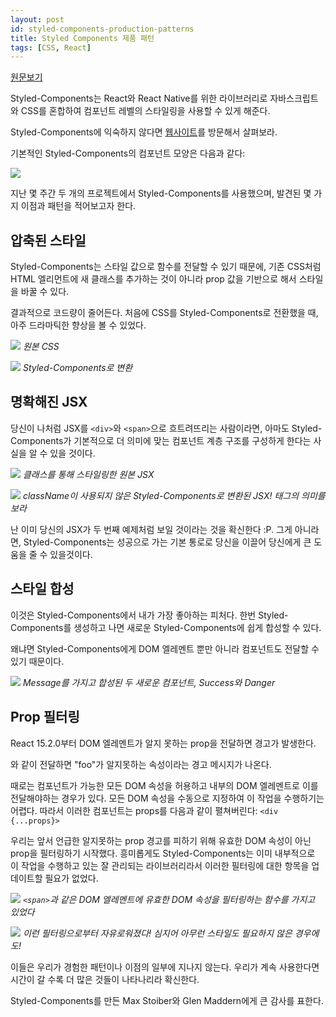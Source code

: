 ```yaml
---
layout: post
id: styled-components-production-patterns
title: Styled Components 제품 패턴
tags: [CSS, React]
---
```

[원문보기](https://medium.com/@jamiedixon/styled-components-production-patterns-c22e24b1d896#.972759r99)

Styled-Components는 React와 React Native를 위한 라이브러리로 자바스크립트와 CSS를 혼합하여 컴포넌트 레벨의 스타일링을 사용할 수 있게 해준다.

Styled-Components에 익숙하지 않다면 [웹사이트](https://styled-components.com/)를 방문해서 살펴보라.

기본적인 Styled-Components의 컴포넌트 모양은 다음과 같다:

![](https://cdn-images-1.medium.com/max/800/1*DIFji4ZmJa4_H3EpbG2XAw.png)

지난 몇 주간 두 개의 프로젝트에서 Styled-Components를 사용했으며, 발견된 몇 가지 이점과 패턴을 적어보고자 한다.

## 압축된 스타일

Styled-Components는 스타일 값으로 함수를 전달할 수 있기 때문에, 기존 CSS처럼 HTML 엘리먼트에 새 클래스를 추가하는 것이 아니라 prop 값을 기반으로 해서 스타일을 바꿀 수 있다.

결과적으로 코드량이 줄어든다. 처음에 CSS를 Styled-Components로 전환했을 때, 아주 드라마틱한 향상을 볼 수 있었다.

![](https://cdn-images-1.medium.com/max/800/1*NCEuP2Xo2j5VwlK8JRYoUQ.png)
*원본 CSS*

![](https://cdn-images-1.medium.com/max/800/1*G2GsxjVgtRnYwK31OGUSQA.png)
*Styled-Components로 변환*

## 명확해진 JSX

당신이 나처럼 JSX를 `<div>`와 `<span>`으로 흐트려뜨리는 사람이라면, 아마도 Styled-Components가 기본적으로 더 의미에 맞는 컴포넌트 계층 구조를 구성하게 한다는 사실을 알 수 있을 것이다.

![](https://cdn-images-1.medium.com/max/800/1*Y1FPLYaimV5SACmtWlfylw.png)
*클래스를 통해 스타일링한 원본 JSX*

![](https://cdn-images-1.medium.com/max/800/1*qecnFfwQ3a3PGk85L4_CDA.png)
*className이 사용되지 않은 Styled-Components로 변환된 JSX! 태그의 의미를 보라*

난 이미 당신의 JSX가 두 번째 예제처럼 보일 것이라는 것을 확신한다 :P. 그게 아니라면, Styled-Components는 성공으로 가는 기본 통로로 당신을 이끌어 당신에게 큰 도움을 줄 수 있을것이다.

## 스타일 합성

이것은 Styled-Components에서 내가 가장 좋아하는 피처다. 한번 Styled-Components를 생성하고 나면 새로운 Styled-Components에 쉽게 합성할 수 있다.

왜냐면 Styled-Components에게 DOM 엘레멘트 뿐만 아니라 컴포넌트도 전달할 수 있기 때문이다.

![](https://cdn-images-1.medium.com/max/800/1*qi1X679F99NqLW02he-Xig.png)
*Message를 가지고 합성된 두 새로운 컴포넌트, Success와 Danger*

## Prop 필터링

React 15.2.0부터 DOM 엘레멘트가 알지 못하는 prop을 전달하면 경고가 발생한다. <div foo="foo">와 같이 전달하면 "foo"가 알지못하는 속성이라는 경고 메시지가 나온다.

때로는 컴포넌트가 가능한 모든 DOM 속성을 허용하고 내부의 DOM 엘레멘트로 이를 전달해야하는 경우가 있다. 모든 DOM 속성을 수동으로 지정하여 이 작업을 수행하기는 어렵다. 따라서 이러한 컴포넌트는 props를 다음과 같이 펼쳐버린다: `<div {...props}>`

우리는 앞서 언급한 알지못하는 prop 경고를 피하기 위해 유효한 DOM 속성이 아닌 prop을 필터링하기 시작했다. 흥미롭게도 Styled-Components는 이미 내부적으로 이 작업을 수행하고 있는 잘 관리되는 라이브러리라서 이러한 필터링에 대한 항목을 업데이트할 필요가 없었다.

![](https://cdn-images-1.medium.com/max/800/1*mRMB1rv5yNVL-9TTKiBJWg.png)
*`<span>`과 같은 DOM 엘레멘트에 유효한 DOM 속성을 필터링하는 함수를 가지고 있었다*

![](https://cdn-images-1.medium.com/max/800/1*RbwbxXorxdm3utC3LRpTxA.png)
*이런 필터링으로부터 자유로워졌다! 심지어 아무런 스타일도 필요하지 않은 경우에도!*

이들은 우리가 경험한 패턴이나 이점의 일부에 지나지 않는다. 우리가 계속 사용한다면 시간이 갈 수록 더 많은 것들이 나타나리라 확신한다.

Styled-Components를 만든 Max Stoiber와 Glen Maddern에게 큰 감사를 표한다.
